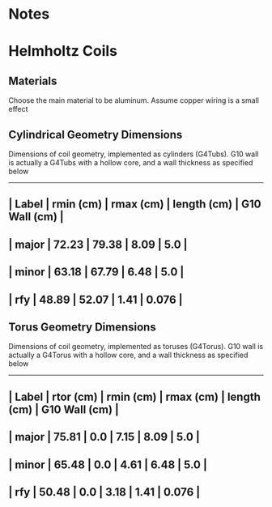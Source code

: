 # Notes 

# Helmholtz Coils

## Materials

Choose the main material to be aluminum.  Assume copper wiring is a small effect
 
## Cylindrical Geometry Dimensions 

Dimensions of coil geometry, implemented as cylinders (G4Tubs).  G10 wall is actually a G4Tubs 
with a hollow core, and a wall thickness as specified below    

---------------------------------------------------------------
| Label | rmin (cm) | rmax (cm) | length (cm) | G10 Wall (cm) |  
---------------------------------------------------------------
| major | 72.23     | 79.38     | 8.09        | 5.0           |
---------------------------------------------------------------
| minor | 63.18     | 67.79     | 6.48        | 5.0           |
---------------------------------------------------------------
| rfy   | 48.89     | 52.07     | 1.41        | 0.076         |
---------------------------------------------------------------

## Torus Geometry Dimensions 

Dimensions of coil geometry, implemented as toruses (G4Torus).  G10 wall is actually a G4Torus 
with a hollow core, and a wall thickness as specified below    

---------------------------------------------------------------------------
| Label | rtor (cm) | rmin (cm) | rmax (cm) | length (cm) | G10 Wall (cm) |  
---------------------------------------------------------------------------
| major | 75.81     | 0.0       | 7.15      | 8.09        | 5.0           |
---------------------------------------------------------------------------
| minor | 65.48     | 0.0       | 4.61      | 6.48        | 5.0           |
---------------------------------------------------------------------------
| rfy   | 50.48     | 0.0       | 3.18      | 1.41        | 0.076         |
---------------------------------------------------------------------------
